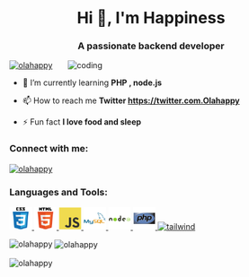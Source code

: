 <img src="https://www.i-programmer.info/images/stories/News/2019/may/B/github_package_banner.JPG" alt="" >
<h1 align="center">Hi 👋, I'm Happiness</h1>
<h3 align="center">A passionate backend developer</h3>
<img src="https://c.tenor.com/2uyENRmiUt0AAAAM/coding.gif" alt="coding" align="right" width="400">

<p align="left"> <a href="https://twitter.com/olahappy" target="blank"><img src="https://img.shields.io/twitter/follow/olahappy?logo=twitter&style=for-the-badge" alt="olahappy" /></a> </p>

- 🌱 I’m currently learning **PHP , node.js**

- 📫 How to reach me **Twitter https://twitter.com.Olahappy**

- ⚡ Fun fact **I love food and sleep**

<h3 align="left">Connect with me:</h3>
<p align="left">
<a href="https://twitter.com/olahappy" target="blank"><img align="center" src="https://raw.githubusercontent.com/rahuldkjain/github-profile-readme-generator/master/src/images/icons/Social/twitter.svg" alt="olahappy" height="30" width="40" /></a>
</p>

<h3 align="left">Languages and Tools:</h3>
<p align="left"> <a href="https://www.w3schools.com/css/" target="_blank" rel="noreferrer"> <img src="https://raw.githubusercontent.com/devicons/devicon/master/icons/css3/css3-original-wordmark.svg" alt="css3" width="40" height="40"/> </a> <a href="https://www.w3.org/html/" target="_blank" rel="noreferrer"> <img src="https://raw.githubusercontent.com/devicons/devicon/master/icons/html5/html5-original-wordmark.svg" alt="html5" width="40" height="40"/> </a> <a href="https://developer.mozilla.org/en-US/docs/Web/JavaScript" target="_blank" rel="noreferrer"> <img src="https://raw.githubusercontent.com/devicons/devicon/master/icons/javascript/javascript-original.svg" alt="javascript" width="40" height="40"/> </a> <a href="https://www.mysql.com/" target="_blank" rel="noreferrer"> <img src="https://raw.githubusercontent.com/devicons/devicon/master/icons/mysql/mysql-original-wordmark.svg" alt="mysql" width="40" height="40"/> </a> <a href="https://nodejs.org" target="_blank" rel="noreferrer"> <img src="https://raw.githubusercontent.com/devicons/devicon/master/icons/nodejs/nodejs-original-wordmark.svg" alt="nodejs" width="40" height="40"/> </a> <a href="https://www.php.net" target="_blank" rel="noreferrer"> <img src="https://raw.githubusercontent.com/devicons/devicon/master/icons/php/php-original.svg" alt="php" width="40" height="40"/> </a> <a href="https://tailwindcss.com/" target="_blank" rel="noreferrer"> <img src="https://www.vectorlogo.zone/logos/tailwindcss/tailwindcss-icon.svg" alt="tailwind" width="40" height="40"/> </a> </p>

<p><img align="left" src="https://github-readme-stats.vercel.app/api/top-langs?username=olahappy&show_icons=true&locale=en&layout=compact" alt="olahappy" /></p>

<p>&nbsp;<img align="center" src="https://github-readme-stats.vercel.app/api?username=olahappy&show_icons=true&locale=en" alt="olahappy" /></p>

<p><img align="center" src="https://github-readme-streak-stats.herokuapp.com/?user=olahappy&" alt="olahappy" /></p>
